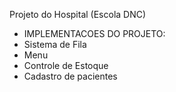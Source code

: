 Projeto do Hospital (Escola DNC)

- IMPLEMENTACOES DO PROJETO:
- Sistema de Fila
- Menu
- Controle de Estoque
- Cadastro de pacientes